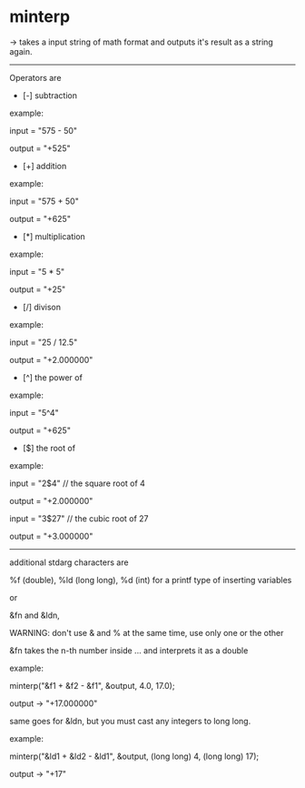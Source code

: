 # minterp

-> takes a input string of math format and outputs it's result as a string again.

------------------------------------------

Operators are


- [-] subtraction

example:

input  = "575 - 50"

output = "+525"


- [+] addition

example:

input  = "575 + 50"

output = "+625"


- [*] multiplication

example:

input  = "5 * 5"

output = "+25"


- [/] divison

example:

input  = "25 / 12.5"

output = "+2.000000"


- [^] the power of

example:

input  = "5^4"

output = "+625"


- [$] the root of

example:

input  = "2$4" // the square root of 4

output = "+2.000000"


input  = "3$27" // the cubic root of 27

output = "+3.000000"

------------------------------------------
additional stdarg characters are


%f (double), %ld (long long), %d (int) for a printf type of inserting variables


or


&fn and &ldn, 


WARNING: don't use & and % at the same time, use only one or the other


&fn takes the n-th number inside ... and interprets it as a double


example:

minterp("&f1 + &f2 - &f1", &output, 4.0, 17.0);

output -> "+17.000000"


same goes for &ldn, but you must cast any integers to long long.


example:

minterp("&ld1 + &ld2 - &ld1", &output, (long long) 4, (long long) 17);

output -> "+17"
